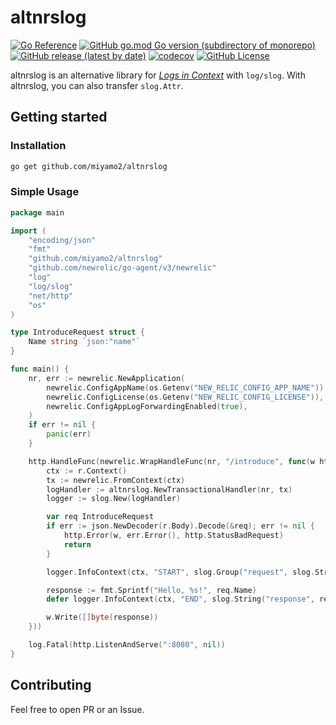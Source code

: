 # altnrslog

[![Go Reference](https://pkg.go.dev/badge/github.com/miyamo2/altnrslog.svg)](https://pkg.go.dev/github.com/miyamo2/altnrslog)
[![GitHub go.mod Go version (subdirectory of monorepo)](https://img.shields.io/github/go-mod/go-version/miyamo2/altnrslog?logo=go&style=flat-square)](https://img.shields.io/github/go-mod/go-version/miyamo2/altnrslog?logo=go&style=flat-square)
[![GitHub release (latest by date)](https://img.shields.io/github/v/release/miyamo2/altnrslog?style=flat-square)](https://img.shields.io/github/v/release/miyamo2/altnrslog?style=flat-square)
[![codecov](https://codecov.io/gh/miyamo2/altnrslog/graph/badge.svg?token=GLLLYODW45)](https://codecov.io/gh/miyamo2/altnrslog)
[![GitHub License](https://img.shields.io/github/license/miyamo2/altnrslog?style=flat-square&color=blue)](https://img.shields.io/github/license/miyamo2/altnrslog?style=flat-square&color=blue)

altnrslog is an alternative library for [_Logs in Context_](https://docs.newrelic.com/docs/logs/logs-context/logs-in-context/) with `log/slog`.
With altnrslog, you can also transfer `slog.Attr`.

## Getting started

### Installation

```sh
go get github.com/miyamo2/altnrslog
```

### Simple Usage

```go
package main

import (
	"encoding/json"
	"fmt"
	"github.com/miyamo2/altnrslog"
	"github.com/newrelic/go-agent/v3/newrelic"
	"log"
	"log/slog"
	"net/http"
	"os"
)

type IntroduceRequest struct {
	Name string `json:"name"`
}

func main() {
	nr, err := newrelic.NewApplication(
		newrelic.ConfigAppName(os.Getenv("NEW_RELIC_CONFIG_APP_NAME")),
		newrelic.ConfigLicense(os.Getenv("NEW_RELIC_CONFIG_LICENSE")),
		newrelic.ConfigAppLogForwardingEnabled(true),
	)
	if err != nil {
		panic(err)
	}

	http.HandleFunc(newrelic.WrapHandleFunc(nr, "/introduce", func(w http.ResponseWriter, r *http.Request) {
		ctx := r.Context()
		tx := newrelic.FromContext(ctx)
		logHandler := altnrslog.NewTransactionalHandler(nr, tx)
		logger := slog.New(logHandler)

		var req IntroduceRequest
		if err := json.NewDecoder(r.Body).Decode(&req); err != nil {
			http.Error(w, err.Error(), http.StatusBadRequest)
			return
		}

		logger.InfoContext(ctx, "START", slog.Group("request", slog.String("name", req.Name)))

		response := fmt.Sprintf("Hello, %s!", req.Name)
		defer logger.InfoContext(ctx, "END", slog.String("response", response))

		w.Write([]byte(response))
	}))

	log.Fatal(http.ListenAndServe(":8080", nil))
}

```

## Contributing

Feel free to open PR or an Issue.
